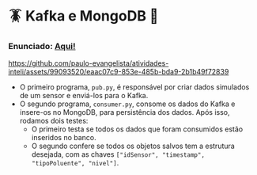 # 🪳 Kafka e MongoDB 🙉 

### Enunciado: [Aqui!](https://rmnicola.github.io/m9-ec-encontros/would-you-kindly/)

https://github.com/paulo-evangelista/atividades-inteli/assets/99093520/eaac07c9-853e-485b-bda9-2b1b49f72839

- O primeiro programa, `pub.py`, é responsável por criar dados simulados de um sensor e enviá-los para o Kafka.
- O segundo programa, `consumer.py`, consome os dados do Kafka e insere-os no MongoDB, para persistência dos dados. Após isso, rodamos dois testes:
  - O primeiro testa se todos os dados que foram consumidos estão inseridos no banco.
  - O segundo confere se todos os objetos salvos tem a estrutura desejada, com as chaves `["idSensor", "timestamp", "tipoPoluente", "nivel"]`.
